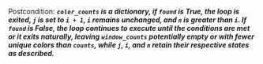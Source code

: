 Postcondition: ***`color_counts` is a dictionary, if `found` is True, the loop is exited, `j` is set to `i + 1`, `i` remains unchanged, and `n` is greater than `i`. If `found` is False, the loop continues to execute until the conditions are met or it exits naturally, leaving `window_counts` potentially empty or with fewer unique colors than `counts`, while `j`, `i`, and `n` retain their respective states as described.***